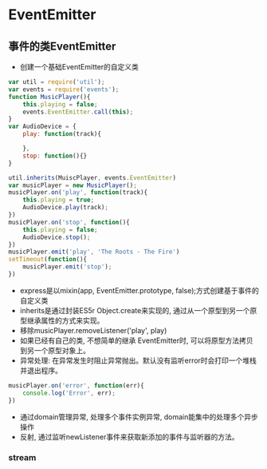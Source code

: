 # EventEmitter

## 事件的类EventEmitter

+ 创建一个基础EventEmitter的自定义类

```js
var util = require('util');
var events = require('events');
function MusicPlayer(){
    this.playing = false;
    events.EventEmitter.call(this);
}
var AudioDevice = {
    play: function(track){

    },
    stop: function(){}
}

util.inherits(MuiscPlayer, events.EventEmitter)
var musicPlayer = new MusicPlayer();
musicPlayer.on('play', function(track){
    this.playing = true;
    AudioDevice.play(track);
})
musicPlayer.on('stop', function(){
    this.playing = false;
    AudioDevice.stop();
})
musicPlayer.emit('play', 'The Roots - The Fire')
setTimeout(function(){
    musicPlayer.emit('stop');
})
```

+ express是以mixin(app, EventEmitter.prototype, false);方式创建基于事件的自定义类
+ inherits是通过封装ES5r Object.create来实现的, 通过从一个原型到另一个原型继承属性的方式来实现。
+ 移除musicPlayer.removeListener('play', play)
+ 如果已经有自己的类, 不想简单的继承 EventEmitter时, 可以将原型方法拷贝到另一个原型对象上。
+ 异常处理: 在异常发生时阻止异常抛出。默认没有监听error时会打印一个堆栈并退出程序。

```js
musicPlayer.on('error', function(err){
    console.log('Error', err);
})
```

+ 通过domain管理异常, 处理多个事件实例异常, domain能集中的处理多个异步操作
+ 反射, 通过监听newListener事件来获取新添加的事件与监听器的方法。

### stream

